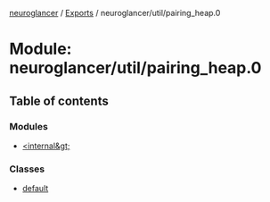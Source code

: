 [neuroglancer](../README.md) / [Exports](../modules.md) / neuroglancer/util/pairing\_heap.0

# Module: neuroglancer/util/pairing\_heap.0

## Table of contents

### Modules

- [&lt;internal\&gt;](neuroglancer_util_pairing_heap_0._internal_.md)

### Classes

- [default](../classes/neuroglancer_util_pairing_heap_0.default.md)

